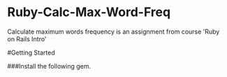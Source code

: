 # Ruby-Calc-Max-Word-Freq
Calculate maximum words frequency is an assignment from course 'Ruby on Rails Intro'

#Getting Started

###Install the following gem.
